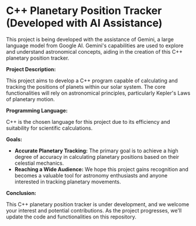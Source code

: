 # C++ Planetary Position Tracker (Developed with AI Assistance)

This project is being developed with the assistance of Gemini, a large language model from Google AI. Gemini's capabilities are used to explore and understand astronomical concepts, aiding in the creation of this C++ planetary position tracker.

**Project Description:**

This project aims to develop a C++ program capable of calculating and tracking the positions of planets within our solar system. The core functionalities will rely on astronomical principles, particularly Kepler's Laws of planetary motion.

**Programming Language:**

C++ is the chosen language for this project due to its efficiency and suitability for scientific calculations.

**Goals:**

* **Accurate Planetary Tracking:** The primary goal is to achieve a high degree of accuracy in calculating planetary positions based on their celestial mechanics.
* **Reaching a Wide Audience:** We hope this project gains recognition and becomes a valuable tool for astronomy enthusiasts and anyone interested in tracking planetary movements.

**Conclusion:**

This C++ planetary position tracker is under development, and we welcome your interest and potential contributions. As the project progresses, we'll update the code and functionalities on this repository.
